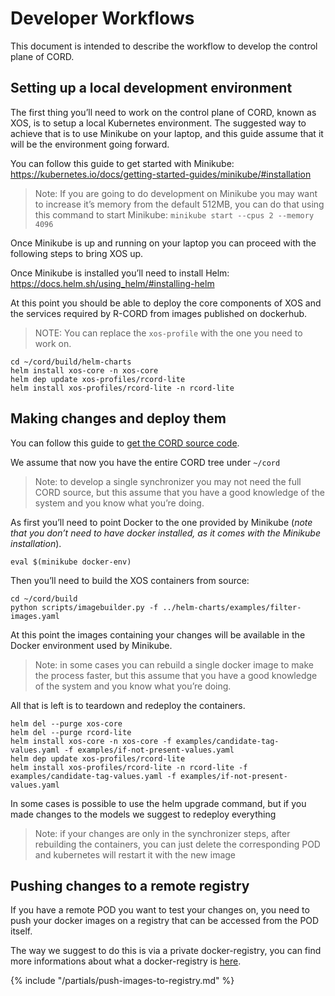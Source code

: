 # Developer Workflows

This document is intended to describe the workflow to
develop the control plane of CORD.

## Setting up a local development environment

The first thing you’ll need to work on the control plane of CORD, known as XOS,
is to setup a local Kubernetes environment.
The suggested way to achieve that is to use Minikube on your laptop,
and this guide assume that it will be the environment going forward.

You can follow this guide to get started with Minikube:
<https://kubernetes.io/docs/getting-started-guides/minikube/#installation>

> Note: If you are going to do development on Minikube you may want to
>increase it’s memory from the default 512MB,
>you can do that using this command to start Minikube:
>`minikube start --cpus 2 --memory 4096`

Once Minikube is up and running on your laptop you can proceed with
the following steps to bring XOS up.

Once Minikube is installed you’ll need to install Helm:
<https://docs.helm.sh/using_helm/#installing-helm>

At this point you should be able to deploy the core components of XOS
and the services required by R-CORD from images published on dockerhub.

> NOTE: You can replace the `xos-profile` with the one you need to work on.

```shell
cd ~/cord/build/helm-charts
helm install xos-core -n xos-core
helm dep update xos-profiles/rcord-lite
helm install xos-profiles/rcord-lite -n rcord-lite
```

## Making changes and deploy them

You can follow this guide to [get the CORD source code](getting_the_code.md).

We assume that now you have the entire CORD tree under `~/cord`

> Note: to develop a single synchronizer you may not need the full CORD source,
but this assume  that you have a good knowledge of the system and
you know what you’re doing.

As first you’ll need to point Docker to the one provided by Minikube
(_note that you don’t need to have docker installed,
as it comes with the Minikube installation_).

```shell
eval $(minikube docker-env)
```

Then you’ll need to build the XOS containers from source:

```shell
cd ~/cord/build
python scripts/imagebuilder.py -f ../helm-charts/examples/filter-images.yaml
```

At this point the images containing your changes will be available
in the Docker environment used by Minikube.

> Note: in some cases you can rebuild a single docker image to make
the process faster, but this assume that you have a good knowledge of the system
and you know what you’re doing.

All that is left is to teardown and redeploy the containers.

```shell
helm del --purge xos-core
helm del --purge rcord-lite
helm install xos-core -n xos-core -f examples/candidate-tag-values.yaml -f examples/if-not-present-values.yaml
helm dep update xos-profiles/rcord-lite
helm install xos-profiles/rcord-lite -n rcord-lite -f examples/candidate-tag-values.yaml -f examples/if-not-present-values.yaml
```

In some cases is possible to use the helm upgrade command,
but if you made changes to the models we suggest to redeploy everything

> Note: if your changes are only in the synchronizer steps,
after rebuilding the containers, you can just delete the corresponding POD
and kubernetes will restart it with the new image

## Pushing changes to a remote registry

If you have a remote POD you want to test your changes on, you need to push your
docker images on a registry that can be accessed from the POD itself.

The way we suggest to do this is via a private docker-registry,
you can find more informations about what a 
docker-registry is [here](../prereqs/docker-registry.md).

{% include "/partials/push-images-to-registry.md" %}